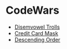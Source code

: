 # CodeWars

- [Disemvowel Trolls](https://www.codewars.com/kata/52fba66badcd10859f00097e/train/javascript)
- [Credit Card Mask](https://www.codewars.com/kata/5412509bd436bd33920011bc/train/javascript)
- [Descending Order](https://www.codewars.com/kata/5467e4d82edf8bbf40000155/train/javascript)
